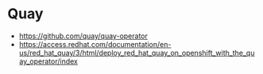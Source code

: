 # Quay

- https://github.com/quay/quay-operator
- https://access.redhat.com/documentation/en-us/red_hat_quay/3/html/deploy_red_hat_quay_on_openshift_with_the_quay_operator/index